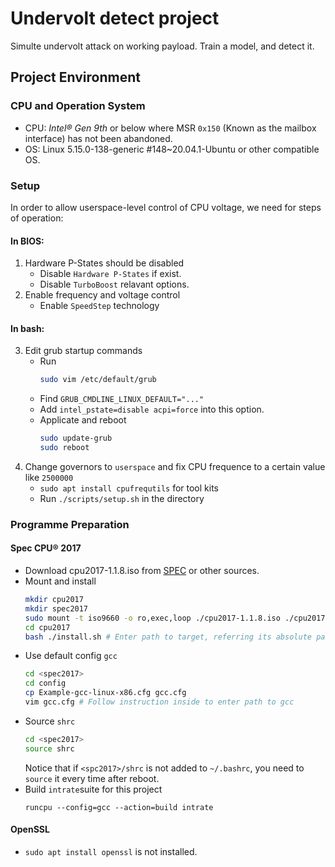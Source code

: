 # Undervolt detect project
Simulte undervolt attack on working payload. Train a model, and detect it.
## Project Environment
### CPU and Operation System
- CPU: *Intel® Gen 9th* or below where MSR `0x150` (Known as the mailbox interface) has not been abandoned.
- OS: Linux 5.15.0-138-generic #148~20.04.1-Ubuntu or other compatible OS.
### Setup
In order to allow userspace-level control of CPU voltage, we need for steps of operation:
#### In BIOS:
1. Hardware P-States should be disabled
    - Disable `Hardware P-States` if exist.
    - Disable `TurboBoost` relavant options.
2. Enable frequency and voltage control
    - Enable `SpeedStep` technology
#### In bash:
3. Edit grub startup commands
    - Run
        ```bash
        sudo vim /etc/default/grub
        ```
    - Find `GRUB_CMDLINE_LINUX_DEFAULT="..."`
    - Add `intel_pstate=disable acpi=force` into this option.
    - Applicate and reboot
        ```bash
        sudo update-grub
        sudo reboot
        ```
4. Change governors to `userspace` and fix CPU frequence to a certain value like `2500000`
    - `sudo apt install cpufrequtils` for tool kits
    - Run `./scripts/setup.sh` in the directory
### Programme Preparation
#### Spec CPU® 2017
- Download cpu2017-1.1.8.iso from [SPEC](https://www.spec.org/cpu2017) or other sources.
- Mount and install
    ```bash
    mkdir cpu2017
    mkdir spec2017
    sudo mount -t iso9660 -o ro,exec,loop ./cpu2017-1.1.8.iso ./cpu2017
    cd cpu2017
    bash ./install.sh # Enter path to target, referring its absolute path as <spec2017> below, e.g. {pwd}/spec2017
    ```
- Use default config `gcc`
    ```bash
    cd <spec2017>
    cd config
    cp Example-gcc-linux-x86.cfg gcc.cfg
    vim gcc.cfg # Follow instruction inside to enter path to gcc
    ```
- Source `shrc`
    ```bash
    cd <spec2017>
    source shrc
    ```
    Notice that if `<spc2017>/shrc` is not added to `~/.bashrc`, you need to `source` it every time after reboot.
- Build `intrate`suite for this project
    ```
    runcpu --config=gcc --action=build intrate
    ```
#### OpenSSL
- `sudo apt install openssl` is not installed.




